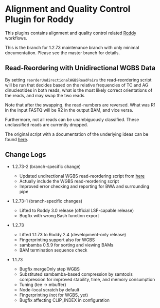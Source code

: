 # Alignment and Quality Control Plugin for Roddy

This plugins contains alignment and quality control related [Roddy](https://github.com/TheRoddyWMS/Roddy) workflows.

This is the branch for 1.2.73 maintenance branch with only minimal documentation. Please see the master branch for details.

## Read-Reordering with Unidirectional WGBS Data

By setting `reorderUndirectionalWGBSReadPairs` the read-reordering script will be run that decides based on the relative frequencies of TC and AG dinucleotides in both reads, what is the most likely correct orientations of the reads, and may swap the two reads.

Note that after the swapping, the read-numbers are reversed. What was R1 in the input FASTQ will be R2 in the output BAM, and vice versa.

Furthermore, not all reads can be unambiguously classified. These unclassified reads are currently dropped. 

The original script with a documentation of the underlying ideas can be found [here](https://github.com/cimbusch/TWGBS.git).

## Change Logs

* 1.2.73-2 (branch-specific change)
  - Updated undirectional WGBS read-reordering script from [here](https://github.com/cimbusch/TWGBS.git)
  - Actually include the WGBS read-reordering script
  - Improved error checking and reporting for BWA and surrounding pipe
  
* 1.2.73-1 (branch-specific changes)
  - Lifted to Roddy 3.0 release (official LSF-capable release)
  - Bugfix with wrong Bash function export

* 1.2.73
  - Lifted 1.1.73 to Roddy 2.4 (development-only release)
  - Fingerprinting support also for WGBS
  - sambamba 0.5.9 for sorting and viewing BAMs
  - BAM termination sequence check

* 1.1.73
  - Bugfix mergeOnly step WGBS
  - Substituted sambamba-based compression by samtools compression for improved stability, time, and memory consumption
  - Tuning (tee -> mbuffer)
  - Node-local scratch by default
  - Fingerprinting (not for WGBS, yet)
  - Bugfix affecting CLIP_INDEX in configuration 
